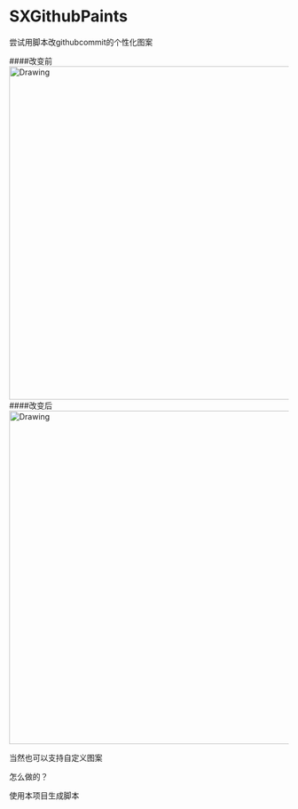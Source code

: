 # SXGithubPaints
尝试用脚本改githubcommit的个性化图案

####改变前<br>
<img src="https://github.com/dsxNiubility/SXGithubPaints/raw/master/screenshots/0001.png" alt="Drawing" width="600px" />
####改变后<br>
<img src="https://github.com/dsxNiubility/SXGithubPaints/raw/master/screenshots/0002.png" alt="Drawing" width="600px" />

当然也可以支持自定义图案<br>


怎么做的？

使用本项目生成脚本
